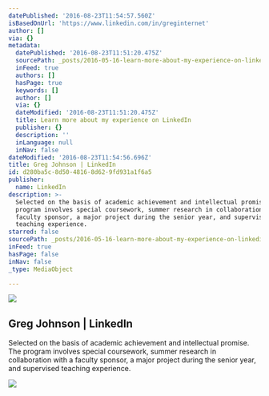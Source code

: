 ```yaml
---
datePublished: '2016-08-23T11:54:57.560Z'
isBasedOnUrl: 'https://www.linkedin.com/in/greginternet'
author: []
via: {}
metadata:
  datePublished: '2016-08-23T11:51:20.475Z'
  sourcePath: _posts/2016-05-16-learn-more-about-my-experience-on-linkedin.md
  inFeed: true
  authors: []
  hasPage: true
  keywords: []
  author: []
  via: {}
  dateModified: '2016-08-23T11:51:20.475Z'
  title: Learn more about my experience on LinkedIn
  publisher: {}
  description: ''
  inLanguage: null
  inNav: false
dateModified: '2016-08-23T11:54:56.696Z'
title: Greg Johnson | LinkedIn
id: d280ba5c-8d50-4816-8d62-9fd931a1f6a5
publisher:
  name: LinkedIn
description: >-
  Selected on the basis of academic achievement and intellectual promise. The
  program involves special coursework, summer research in collaboration with a
  faculty sponsor, a major project during the senior year, and supervised
  teaching experience.
starred: false
sourcePath: _posts/2016-05-16-learn-more-about-my-experience-on-linkedin.md
inFeed: true
hasPage: false
inNav: false
_type: MediaObject

---
```

<article style=""><img src="https://imgflo.herokuapp.com/graph/vahj1ThiexotieMo/36009936fe745f1f6a1d5a53a8344ad8/noop.jpg?input=https%3A%2F%2Fmedia.licdn.com%2Fmpr%2Fmpr%2Fshrinknp_200_200%2FAAEAAQAAAAAAAAivAAAAJDAwZTVlN2MwLTBmODEtNDExNi04ZjYyLTQzNTRkNjZhNmQ1Ng.jpg" /><h1>Greg Johnson | LinkedIn</h1><p>Selected on the basis of academic achievement and intellectual promise. The program involves special coursework, summer research in collaboration with a faculty sponsor, a major project during the senior year, and supervised teaching experience.</p></article>

![](https://the-grid-user-content.s3-us-west-2.amazonaws.com/d492f563-934f-4724-b30f-020fcfbb98a6.jpg)